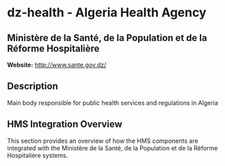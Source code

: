 # dz-health - Algeria Health Agency

## Ministère de la Santé, de la Population et de la Réforme Hospitalière

**Website:** http://www.sante.gov.dz/

## Description

Main body responsible for public health services and regulations in Algeria

## HMS Integration Overview

This section provides an overview of how the HMS components are integrated with the Ministère de la Santé, de la Population et de la Réforme Hospitalière systems.
